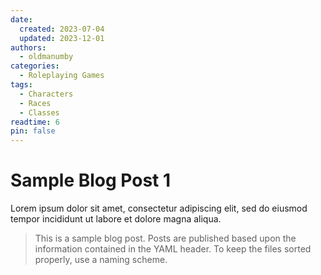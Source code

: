 ```yaml
---
date:
  created: 2023-07-04
  updated: 2023-12-01
authors:
  - oldmanumby
categories:
  - Roleplaying Games
tags:
  - Characters
  - Races
  - Classes
readtime: 6
pin: false
---
```


# Sample Blog Post 1

Lorem ipsum dolor sit amet, consectetur adipiscing elit, sed do eiusmod tempor incididunt ut labore et dolore magna aliqua.

>This is a sample blog post. Posts are published based upon the information contained in the YAML header. To keep the files sorted properly, use a naming scheme.

<!--Enter the file naming scheme here with a legend below-->